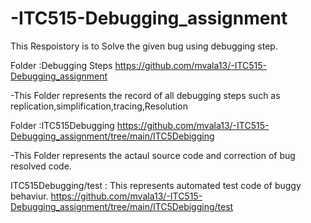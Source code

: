 # -ITC515-Debugging_assignment
This Respoistory is to Solve the given bug using debugging step.

Folder :Debugging Steps
https://github.com/mvala13/-ITC515-Debugging_assignment
    
-This Folder represents the record of all debugging steps such as replication,simplification,tracing,Resolution

Folder :ITC515Debugging
https://github.com/mvala13/-ITC515-Debugging_assignment/tree/main/ITC5Debigging

   
 -This Folder represents the actaul source code and correction of bug resolved code.

ITC515Debugging/test : This represents automated test code of buggy behaviur.
https://github.com/mvala13/-ITC515-Debugging_assignment/tree/main/ITC5Debigging/test
